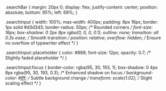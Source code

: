 .searchBar {
  margin: 20px 0;
  display: flex;
  justify-content: center;
  position: absolute;
  bottom: 95%;
  left: 69%;
}

.searchInput {
  width: 100%;
  max-width: 400px;
  padding: 8px 16px;
  border: 1px solid #d3d3d3;
  border-radius: 50px; /* Rounded corners */
  font-size: 16px;
  box-shadow: 0 2px 8px rgba(0, 0, 0, 0.1);
  outline: none;
  transition: all 0.3s ease; /* Smooth transition */
  position: relative;
  overflow: hidden; /* Ensure no overflow of typewriter effect */
}

.searchInput::placeholder {
  color: #888;
  font-size: 12px;
  opacity: 0.7; /* Slightly faded placeholder */
}

.searchInput:focus {
  border-color: rgba(95, 30, 193, 1);
  box-shadow: 0 4px 8px rgba(95, 30, 193, 0.3); /* Enhanced shadow on focus */
  background-color: #fff; /* Subtle background change */
  transform: scale(1.02); /* Slight scaling effect */
}

